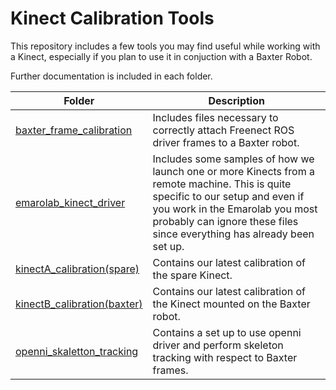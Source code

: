 # Kinect Calibration Tools

This repository includes a few tools you may find useful while working with a Kinect, especially if you plan to use it in conjuction with a Baxter Robot.

Further documentation is included in each folder.


| Folder | Description |
| ------ | ----------- |
| [baxter\_frame\_calibration](https://github.com/EmaroLab/kinect_calibration/tree/master/baxter_frame_calibration) | Includes files necessary to correctly attach Freenect ROS driver frames to a Baxter robot. |
| [emarolab\_kinect\_driver](https://github.com/EmaroLab/kinect_calibration/tree/master/emarolab_kincect_driver) | Includes some samples of how we launch one or more Kinects from a remote machine. This is quite specific to our setup and even if you work in the Emarolab you most probably can ignore these files since everything has already been set up. |
| [kinectA_calibration(spare)](https://github.com/EmaroLab/kinect_calibration/tree/master/kinectA_calibration(spare)) | Contains our latest calibration of the spare Kinect. |
| [kinectB_calibration(baxter)](https://github.com/EmaroLab/kinect_calibration/tree/master/kinectB_calibration(baxter)) | Contains our latest calibration of the Kinect mounted on the Baxter robot. |
| [openni_skaletton_tracking](https://github.com/EmaroLab/kinect_calibration/tree/master/openni_skeleton_tracking) | Contains a set up to use openni driver and perform skeleton tracking with respect to Baxter frames. |






